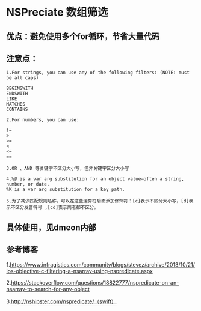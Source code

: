 # NSPreciate 数组筛选
## 优点：避免使用多个for循环，节省大量代码

## 注意点：
```
1.For strings, you can use any of the following filters: (NOTE: must be all caps)

BEGINSWITH
ENDSWITH
LIKE
MATCHES
CONTAINS

2.For numbers, you can use:

!=
>
>=
<
<=
==

3.OR 、AND 等关键字不区分大小写，但非关键字区分大小写

4.%@ is a var arg substitution for an object value—often a string, number, or date.
%K is a var arg substitution for a key path.

5.为了减少匹配规则名称，可以在这些运算符后面添加修饰符：[c]表示不区分大小写，[d]表示不区分发音符号 ,[cd]表示两者都不区分。
```
## 具体使用，见dmeon内部

## 参考博客
1.https://www.infragistics.com/community/blogs/stevez/archive/2013/10/21/ios-objective-c-filtering-a-nsarray-using-nspredicate.aspx

2.https://stackoverflow.com/questions/18822777/nspredicate-on-an-nsarray-to-search-for-any-object

3.http://nshipster.com/nspredicate/（swift）
